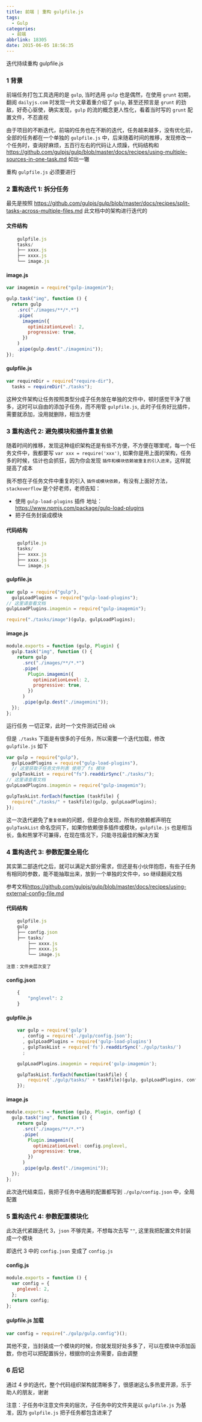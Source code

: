 ```yaml
---
title: 前端 | 重构 gulpfile.js
tags:
  - Gulp
categories:
  - 前端
abbrlink: 18305
date: 2015-06-05 18:56:35
---
```


迭代持续重构 gulpfile.js<!--more-->

### 1 背景

前端任务打包工具选用的是 `gulp`, 当时选用 `gulp` 也是偶然，在使用 `grunt` 初期，翻阅 `dailyjs.com` 时发现一片文章着重介绍了 `gulp`, 甚至还预言是 `grunt` 的劲敌，好奇心驱使，确实发现，`gulp` 的流的概念更人性化，看着当时写的 `grunt` 配置文件，不忍直视 <!--more-->

由于项目的不断迭代，前端的任务也在不断的迭代，任务越来越多，没有优化前，全部的任务都在一个单独的 `gulpfile.js` 中，后来随着时间的推移，发现修改一个任务时，查询好麻烦，五百行左右的代码让人烦躁，代码结构和 <https://github.com/gulpjs/gulp/blob/master/docs/recipes/using-multiple-sources-in-one-task.md> 如出一辙

重构 `gulpfile.js` 必须要进行

### 2 重构迭代 1: 拆分任务

最先是按照 <https://github.com/gulpjs/gulp/blob/master/docs/recipes/split-tasks-across-multiple-files.md> 此文档中的架构进行迭代的

#### 文件结构

```javascript
    gulpfile.js
    tasks/
    ├── xxxx.js
    ├── xxxx.js
    └── image.js
```

#### image.js

```javascript
var imagemin = require("gulp-imagemin");

gulp.task("img", function () {
  return gulp
    .src("./images/**/*.*")
    .pipe(
      imagemin({
        optimizationLevel: 2,
        progressive: true,
      })
    )
    .pipe(gulp.dest("./imagemini"));
});
```

#### gulpfile.js

```javascript
var requireDir = require("require-dir"),
  tasks = requireDir("./tasks");
```

这种文件架构让任务按照类型分成子任务放在单独的文件中，顿时感觉干净了很多，这时可以自由的添加子任务，而不用管 `gulpfile.js`, 此时子任务好比插件，需要就添加，没用就删除，相当方便

### 3 重构迭代 2: 避免模块和插件重复依赖

随着时间的推移，发现这种组织架构还是有些不方便，不方便在哪里呢，每一个任务文件中，我都要写 `var xxx = require('xxx')`, 如果你是用上面的架构，任务多的时候，估计也会抓狂，因为你会发现 `插件和模块依赖被重复的引入进来`，这样就提高了成本

我不想在子任务文件中重复的引入 `插件或模块依赖`，有没有上面好方法，`stackoverflow` 是个好老师，老师告知：

- 使用 `gulp-load-plugins` 插件
  地址：<https://www.npmjs.com/package/gulp-load-plugins>
- 把子任务封装成模块

#### 代码结构

```javascript
    gulpfile.js
    tasks/
    ├── xxxx.js
    ├── xxxx.js
    └── image.js
```

#### gulpfile.js

```javascript
var gulp = require("gulp"),
  gulpLoadPlugins = require("gulp-load-plugins");
// 这里请查看文档
gulpLoadPlugins.imagemin = require("gulp-imagemin");

require("./tasks/image")(gulp, gulpLoadPlugins);
```

#### image.js

```javascript
module.exports = function (gulp, Plugin) {
  gulp.task("img", function () {
    return gulp
      .src("./images/**/*.*")
      .pipe(
        Plugin.imagemin({
          optimizationLevel: 2,
          progressive: true,
        })
      )
      .pipe(gulp.dest("./imagemini"));
  });
};
```

运行任务 一切正常，此时一个文件测试已经 ok

但是 `./tasks` 下面是有很多的子任务，所以需要一个迭代加载，修改 `gulpfile.js` 如下

```javascript
var gulp = require("gulp"),
  gulpLoadPlugins = require("gulp-load-plugins"),
  // 这里获取子任务文件列表 使用了 fs 模块
  gulpTaskList = require("fs").readdirSync("./tasks/");
// 这里请查看文档
gulpLoadPlugins.imagemin = require("gulp-imagemin");

gulpTaskList.forEach(function (taskfile) {
  require("./tasks/" + taskfile)(gulp, gulpLoadPlugins);
});
```

这一次迭代避免了`重复依赖`的问题，但是你会发现，所有的依赖都声明在 `gulpTaskList` 命名空间下，如果你依赖很多插件或模块，`gulpfile.js` 也是相当长，鱼和熊掌不可兼得，在现在情况下，只能寻找最佳的解决方案

### 4 重构迭代 3: 参数配置全局化

其实第二部迭代之后，就可以满足大部分需求，但还是有小伙伴抱怨，有些子任务有相同的参数，能不能抽取出来，放到一个单独的文件中，so 继续翻阅文档

参考文档<https://github.com/gulpjs/gulp/blob/master/docs/recipes/using-external-config-file.md>

#### 代码结构

```javascript
    gulpfile.js
    gulp
    ├── config.json
    ├── tasks/
        ├── xxxx.js
        ├── xxxx.js
        └── image.js
```

`注意：文件夹层次变了`

#### config.json

```javascript
    {
        "pnglevel": 2
    }
```

#### gulpfile.js

```javascript
    var gulp = require('gulp')
      , config = require('./gulp/config.json');
      , gulpLoadPlugins = require('gulp-load-plugins')
      , gulpTaskList = require('fs').readdirSync('./gulp/tasks/')
      ;

    gulpLoadPlugins.imagemin = require('gulp-imagemin');

    gulpTaskList.forEach(function(taskfile) {
        require('./gulp/tasks/' + taskfile)(gulp, gulpLoadPlugins, config);
    });
```

#### image.js

```javascript
module.exports = function (gulp, Plugin, config) {
  gulp.task("img", function () {
    return gulp
      .src("./images/**/*.*")
      .pipe(
        Plugin.imagemin({
          optimizationLevel: config.pnglevel,
          progressive: true,
        })
      )
      .pipe(gulp.dest("./imagemini"));
  });
};
```

此次迭代结束后，我把子任务中通用的配置都写到 `./gulp/config.json` 中，全局配置

### 5 重构迭代 4: 参数配置模块化

此次迭代紧跟迭代 3，`json` 不够完美，不想每次去写 `""`, 这里我把配置文件封装成一个模块

即迭代 3 中的 `config.json` 变成了 `config.js`

#### config.js

```javascript
module.exports = function () {
  var config = {
    pnglevel: 2,
  };
  return config;
};
```

#### gulpfile.js 加载

```javascript
var config = require("./gulp/gulp.config")();
```

其他不变，当封装成一个模块的时候，你就发现好处多多了，可以在模块中添加函数，你也可以把配置拆分，根据你的业务需要，自由调整

### 6 后记

通过 4 步的迭代，整个代码组织架构就清晰多了，很感谢这么多热爱开源，乐于助人的朋友，谢谢

注意：子任务中注意文件夹的层次，子任务中的文件夹是以 `gulpfile.js` 为基准，因为 `gulpfile.js` 把子任务都包含进来了
